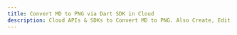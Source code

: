 ---title: Convert MD to PNG via Dart SDK in Clouddescription: Cloud APIs & SDKs to Convert MD to PNG. Also Create, Edit & Render Microsoft Word & OpenOffice documents in the Cloud.---
